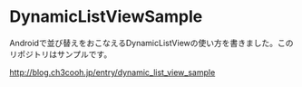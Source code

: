 # DynamicListViewSample

Androidで並び替えをおこなえるDynamicListViewの使い方を書きました。このリポジトリはサンプルです。

http://blog.ch3cooh.jp/entry/dynamic_list_view_sample
